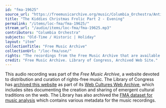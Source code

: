 ```yaml
---
id: "fma-19625"
source_url: "https://freemusicarchive.org/music/Columbia_Orchestra/Antique_Phonograph_Music_Program_08252009/The_Kiddies_Christmas_Frolic_Part_2_-_Evening"
title: "The Kiddies Christmas Frolic Part 2 - Evening"
permalink: "/items/loc-fma/fma-19625/"
stream_url: "/audio/items/loc-fma/fma-19625.mp3"
contributors: "Columbia Orchestra"
subjects: "Old-Time / Historic | Holiday"
layout: "item"
collectionTitle: "Free Music Archive"
collectionUrl: "/loc-fma/use/"
rights: "The recordings from the Free Music Archive that are available on Citizen DJ have a CC0 1.0 Universal License (Public Domain Dedication) which means you can copy, modify, distribute and perform the work, even for commercial purposes, all without asking permission."
credit: "Free Music Archive. Library of Congress, Archived Web Site."
---
```


This audio recording was part of the _Free Music Archive_, a website devoted to distribution and curation of rights-free music. The Library of Congress has [archived this website](https://www.loc.gov/item/lcwaN0026492/) as part of its [Web Cultures Web Archive](https://www.loc.gov/collections/web-cultures-web-archive/about-this-collection/), which includes sites documenting the creation and sharing of emergent cultural traditions on the web. The Library has also archived the [FMA dataset for music analysis](https://catalog.loc.gov/vwebv/search?searchCode=LCCN&searchArg=2018655052&searchType=1&permalink=y) which contains various metadata for the music recordings.